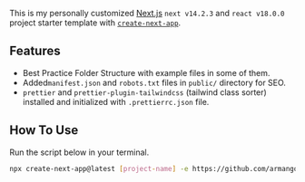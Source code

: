 This is my personally customized [Next.js](https://nextjs.org/) `next v14.2.3` and `react v18.0.0` project starter template with [`create-next-app`](https://github.com/vercel/next.js/tree/canary/packages/create-next-app).

## Features
- Best Practice Folder Structure with example files in some of them.
- Added`manifest.json` and `robots.txt` files in `public/` directory for SEO.
- `prettier` and `prettier-plugin-tailwindcss` (tailwind class sorter) installed and initialized with `.prettierrc.json` file.

## How To Use

Run the script below in your terminal.

```bash
npx create-next-app@latest [project-name] -e https://github.com/armangohari/my-next-app-template
```